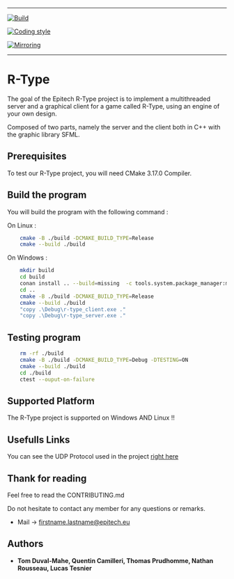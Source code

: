 ***
[![Build](https://github.com/osvegn/R-Type/actions/workflows/build.yml/badge.svg)](https://github.com/osvegn/R-Type/actions/workflows/build.yml)

[![Coding style](https://github.com/osvegn/R-Type/actions/workflows/lints.yml/badge.svg)](https://github.com/osvegn/R-Type/actions/workflows/lints.yml)

[![Mirroring](https://github.com/osvegn/R-Type/actions/workflows/mirroring.yml/badge.svg)](https://github.com/osvegn/R-Type/actions/workflows/mirroring.yml)
***

# R-Type

The goal of the Epitech R-Type project is to implement a multithreaded server and a graphical client for a game called R-Type, using an engine of your own design.

Composed of two parts, namely the server and the client both in C++ with the graphic library SFML.

## Prerequisites

To test our R-Type project, you will need CMake 3.17.0 Compiler.

## Build the program

You will build the program with the following command :

On Linux :
```bash
    cmake -B ./build -DCMAKE_BUILD_TYPE=Release
    cmake --build ./build
```

On Windows :
```bash
    mkdir build
    cd build
    conan install .. --build=missing  -c tools.system.package_manager:mode=install -c tools.system.package_manager:sudo=True
    cd ..
    cmake -B ./build -DCMAKE_BUILD_TYPE=Release
    cmake --build ./build
    "copy .\Debug\r-type_client.exe ."
    "copy .\Debug\r-type_server.exe ."
```

## Testing program
```bash
    rm -rf ./build
    cmake -B ./build -DCMAKE_BUILD_TYPE=Debug -DTESTING=ON
    cmake --build ./build
    cd ./build
    ctest --ouput-on-failure
```

## Supported Platform

The R-Type project is supported on Windows AND Linux !!


## Usefulls Links

You can see the UDP Protocol used in the project [right here](https://www.notion.so/3e9469baeb9e4ae2bf05c215babdf142?v=4047238dabd94ec6b7c035eabf6bbc31)


## Thank for reading

Feel free to read the CONTRIBUTING.md

Do not hesitate to contact any member for any questions or remarks.

* Mail -> firstname.lastname@epitech.eu

## Authors

* **Tom Duval-Mahe, Quentin Camilleri, Thomas Prudhomme, Nathan Rousseau, Lucas Tesnier**